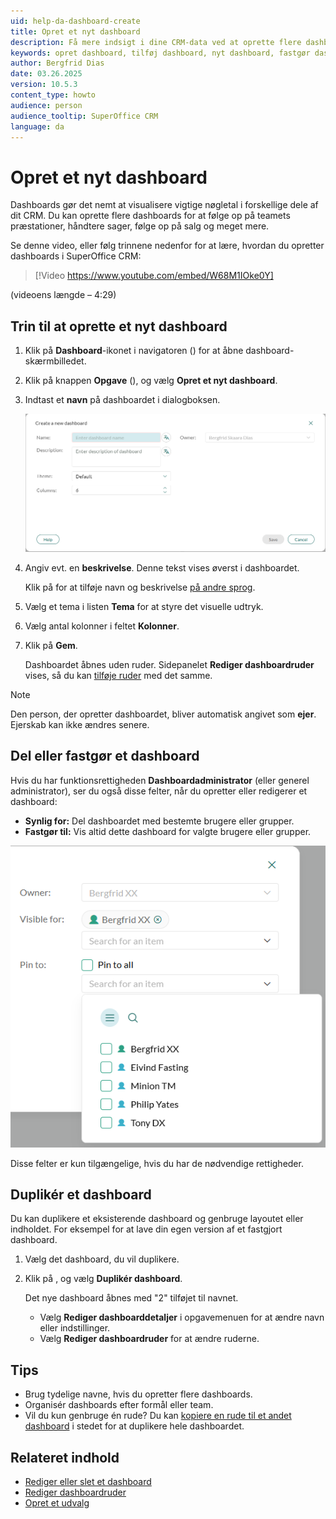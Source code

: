 ```yaml
---
uid: help-da-dashboard-create
title: Opret et nyt dashboard
description: Få mere indsigt i dine CRM-data ved at oprette flere dashboards. I denne vejledning lærer du, hvordan du opretter nye dashboards.
keywords: opret dashboard, tilføj dashboard, nyt dashboard, fastgør dashboard, duplikér dashboard, dashboard
author: Bergfrid Dias
date: 03.26.2025
version: 10.5.3
content_type: howto
audience: person
audience_tooltip: SuperOffice CRM
language: da
---
```


# Opret et nyt dashboard

Dashboards gør det nemt at visualisere vigtige nøgletal i forskellige dele af dit CRM. Du kan oprette flere dashboards for at følge op på teamets præstationer, håndtere sager, følge op på salg og meget mere.

Se denne video, eller følg trinnene nedenfor for at lære, hvordan du opretter dashboards i SuperOffice CRM:

<!-- markdownlint-disable-next-line MD034 DOCSMD007 -->
> [!Video https://www.youtube.com/embed/W68M1IOke0Y]

(videoens længde – 4:29)

## Trin til at oprette et nyt dashboard

1. Klik på **Dashboard**-ikonet i navigatoren (<i class="ph ph-gauge" aria-label="gauge icon"></i>) for at åbne dashboard-skærmbilledet.

1. Klik på knappen **Opgave** (<i class="ph ph-dots-three-circle-vertical" aria-hidden="true"></i>), og vælg **Opret et nyt dashboard**.

1. Indtast et **navn** på dashboardet i dialogboksen.

    ![Dialogboks til oprettelse af nyt dashboard -screenshot][img1]

1. Angiv evt. en **beskrivelse**. Denne tekst vises øverst i dashboardet.

    Klik på <i class="ph ph-translate" aria-label="Translate"></i> for at tilføje navn og beskrivelse [på andre sprog][5].

1. Vælg et tema i listen **Tema** for at styre det visuelle udtryk.

1. Vælg antal kolonner i feltet **Kolonner**.

1. Klik på **Gem**.

    Dashboardet åbnes uden ruder. Sidepanelet **Rediger dashboardruder** vises, så du kan [tilføje ruder][2] med det samme.

> [!NOTE]
> Den person, der opretter dashboardet, bliver automatisk angivet som **ejer**. Ejerskab kan ikke ændres senere.

## <a id="pin"></a>Del eller fastgør et dashboard

Hvis du har funktionsrettigheden **Dashboardadministrator** (eller generel administrator), ser du også disse felter, når du opretter eller redigerer et dashboard:

* **Synlig for:** Del dashboardet med bestemte brugere eller grupper.
* **Fastgør til:** Vis altid dette dashboard for valgte brugere eller grupper.

![Fastgør dashboard / angiv Synlig for -screenshot][img2]

Disse felter er kun tilgængelige, hvis du har de nødvendige rettigheder.

## <a id="copy"></a>Duplikér et dashboard

Du kan duplikere et eksisterende dashboard og genbruge layoutet eller indholdet. For eksempel for at lave din egen version af et fastgjort dashboard.

1. Vælg det dashboard, du vil duplikere.

1. Klik på <i class="ph ph-dots-three-circle-vertical" aria-label="Task button"></i>, og vælg **Duplikér dashboard**.

    Det nye dashboard åbnes med "2" tilføjet til navnet.

    * Vælg **Rediger dashboarddetaljer** i opgavemenuen for at ændre navn eller indstillinger.
    * Vælg **Rediger dashboardruder** for at ændre ruderne.

## Tips

* Brug tydelige navne, hvis du opretter flere dashboards.
* Organisér dashboards efter formål eller team.
* Vil du kun genbruge én rude? Du kan [kopiere en rude til et andet dashboard][1] i stedet for at duplikere hele dashboardet.

## Relateret indhold

* [Rediger eller slet et dashboard][3]
* [Rediger dashboardruder][2]
* [Opret et udvalg][6]

<!-- Referenced links -->
[1]: working-with-tiles.md#copy
[2]: working-with-tiles.md
[3]: update.md
[5]: ../../globalization-and-localization/learn/translate-fields.md
[6]: ../../search-options/selection/learn/create.md

<!-- Referenced images -->
[img1]: ../../../media/loc/en/dashboard/create-dashboard-dialog.png
[img2]: ../../../media/loc/en/dashboard/pin-dashboard.png
